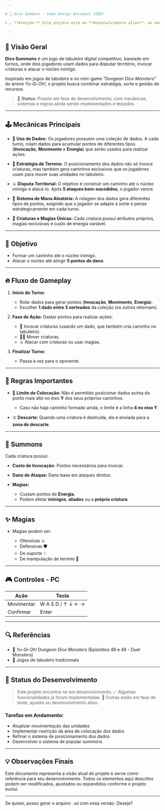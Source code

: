 ```yaml
---

# 🎲 Dice Summons - Game Design Document (GDD)

> ⚠️ **Atenção:** Este projeto está em **desenvolvimento ativo**. As mecânicas, regras e sistemas descritos neste documento estão sujeitos a alterações, ajustes e melhorias ao longo do processo.

---
```


## 📜 Visão Geral

**Dice Summons** é um jogo de tabuleiro digital competitivo, baseado em turnos, onde dois jogadores usam dados para disputar território, invocar criaturas e atacar o núcleo inimigo.

Inspirado em jogos de tabuleiro e no mini-game *"Dungeon Dice Monsters"* do anime *Yu-Gi-Oh!*, o projeto busca combinar estratégia, sorte e gestão de recursos.

> 🔧 **Status:** Projeto em fase de desenvolvimento, com mecânicas, sistemas e regras ainda sendo implementados e testados.

---

## 🕹️ Mecânicas Principais

* 🎲 **Uso de Dados:**
  Os jogadores possuem uma coleção de dados. A cada turno, rolam dados para acumular pontos de diferentes tipos (**Invocação**, **Movimento** e **Energia**) que serão usados para realizar ações.

* 🧠 **Estratégia de Terreno:**
  O posicionamento dos dados não só invoca criaturas, mas também gera caminhos exclusivos que os jogadores usam para mover suas unidades no tabuleiro.

* ⚔️ **Disputa Territorial:**
  O objetivo é construir um caminho até o núcleo inimigo e atacá-lo. Após **5 ataques bem-sucedidos**, o jogador vence.

* 🔮 **Sistema de Mana Aleatória:**
  A rolagem dos dados gera diferentes tipos de pontos, exigindo que o jogador se adapte à sorte e pense estrategicamente em cada turno.

* 🌟 **Criaturas e Magias Únicas:**
  Cada criatura possui atributos próprios, magias exclusivas e custo de energia variável.

---

## 🎯 Objetivo

* Formar um caminho até o núcleo inimigo.
* Atacar o núcleo até atingir **5 pontos de dano**.

---

## 🔥 Fluxo de Gameplay

1. **Início do Turno:**

   * Rolar dados para gerar pontos (**Invocação**, **Movimento**, **Energia**).
   * Escolher **1 dado entre 3 sorteados** da coleção (os outros retornam).

2. **Fase de Ação:**
   Gastar pontos para realizar ações:

   * 🧠 Invocar criaturas (usando um dado, que também cria caminho no tabuleiro).
   * 🚶‍♂️ Mover criaturas.
   * ⚔️ Atacar com criaturas ou usar magias.

3. **Finalizar Turno:**

   * Passa a vez para o oponente.

---

## 🧠 Regras Importantes

* 🔺 **Limite de Colocação:**
  Não é permitido posicionar dados acima do ponto mais alto no eixo **Y** dos seus próprios caminhos.

  * Caso não haja caminho formado ainda, o limite é a linha **4 no eixo Y**.

* ☠️ **Descarte:**
  Quando uma criatura é destruída, ela é enviada para a **zona de descarte**.

---

## 🏹 Summons

Cada criatura possui:

* **Custo de Invocação:** Pontos necessários para invocar.
* **Dano de Ataque:** Dano base em ataques diretos.
* **Magias:**

  * Custam pontos de **Energia**.
  * Podem afetar **inimigos**, **aliados** ou a **própria criatura**.

---

## ✨ Magias

* Magias podem ser:

  * Ofensivas ⚔️
  * Defensivas 🛡️
  * De suporte ✨
  * De manipulação de terreno 🧠

---

## 🎮 Controles - PC

| Ação       | Tecla             |
| ---------- | ----------------- |
| Movimentar | W A S D / ↑ ↓ ← → |
| Confirmar  | Enter             |

---

## 🔍 Referências

* 🎲 *Yu-Gi-Oh! Dungeon Dice Monsters* (Episódios 48 e 49 - Duel Monsters)
* 🎲 Jogos de tabuleiro tradicionais

---

## 🚧 Status do Desenvolvimento

> Este projeto encontra-se em desenvolvimento.
> ✅ Algumas funcionalidades já foram implementadas.
> 🔧 Outras estão em fase de teste, ajustes ou desenvolvimento ativo.

### Tarefas em Andamento:

* Atualizar movimentação das unidades
* Implementar restrição da área de colocação dos dados
* Refinar o sistema de posicionamento dos dados
* Desenvolver o sistema de popular summons

---

## 💡 Observações Finais

Este documento representa a visão atual do projeto e serve como referência para seu desenvolvimento. Todos os elementos aqui descritos podem ser modificados, ajustados ou expandidos conforme o projeto evolui.

---

Se quiser, posso gerar o arquivo `.md` com essa versão. Deseja?
